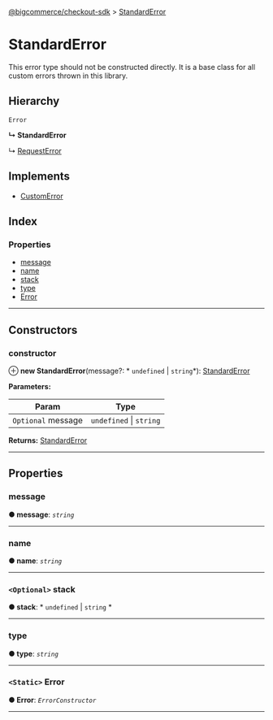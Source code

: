 [@bigcommerce/checkout-sdk](../README.md) > [StandardError](../classes/standarderror.md)

# StandardError

This error type should not be constructed directly. It is a base class for all custom errors thrown in this library.

## Hierarchy

 `Error`

**↳ StandardError**

↳  [RequestError](requesterror.md)

## Implements

* [CustomError](../interfaces/customerror.md)

## Index

### Properties

* [message](standarderror.md#message)
* [name](standarderror.md#name)
* [stack](standarderror.md#stack)
* [type](standarderror.md#type)
* [Error](standarderror.md#error)

---

## Constructors

<a id="constructor"></a>

###  constructor

⊕ **new StandardError**(message?: * `undefined` &#124; `string`*): [StandardError](standarderror.md)

**Parameters:**

| Param | Type |
| ------ | ------ |
| `Optional` message |  `undefined` &#124; `string`|

**Returns:** [StandardError](standarderror.md)

___

## Properties

<a id="message"></a>

###  message

**● message**: *`string`*

___
<a id="name"></a>

###  name

**● name**: *`string`*

___
<a id="stack"></a>

### `<Optional>` stack

**● stack**: * `undefined` &#124; `string`
*

___
<a id="type"></a>

###  type

**● type**: *`string`*

___
<a id="error"></a>

### `<Static>` Error

**● Error**: *`ErrorConstructor`*

___

